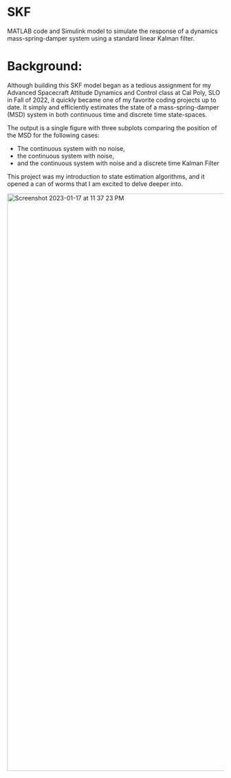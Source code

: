 # SKF

MATLAB code and Simulink model to simulate the response of a dynamics mass-spring-damper system using a standard linear Kalman filter.


# Background:

Although building this SKF model began as a tedious assignment for my Advanced Spacecraft Attitude Dynamics and Control class at Cal Poly, SLO in Fall of 2022, it quickly became one of my favorite coding projects up to date. It simply and efficiently estimates the state of a mass-spring-damper (MSD) system in both continuous time and discrete time state-spaces. 

The output is a single figure with three subplots comparing the position of the MSD for the following cases:
  - The continuous system with no noise,
  - the continuous system with noise,
  - and the continuous system with noise and a discrete time Kalman Filter
  
This project was my introduction to state estimation algorithms, and it opened a can of worms that I am excited to delve deeper into.

<img width="1342" alt="Screenshot 2023-01-17 at 11 37 23 PM" src="https://user-images.githubusercontent.com/122119822/213111532-5f9e3364-8f6b-47d2-88bf-9681e1461ef1.png">

